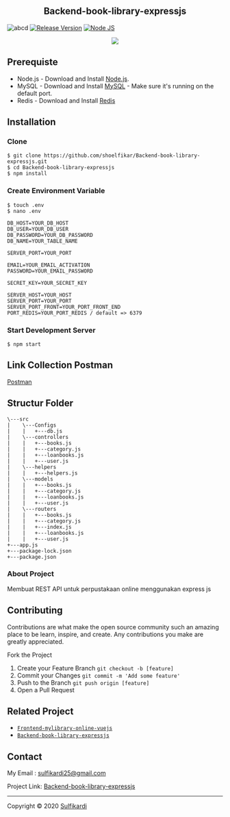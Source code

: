 <h2 align="center">Backend-book-library-expressjs</h2>



![abcd](https://img.shields.io/badge/Code%20Style-Standard-green) [![Release Version](https://img.shields.io/badge/release-v.1.0-blue)](https://github.com/shoelfikar/Backend-book-library-expressjs/releases/tag/1.0) [![Node JS](https://img.shields.io/badge/Dependencies-Express%20JS-green)](https://nodejs.org/en/)


<p align="center">
  <a href="https://nodejs.org/">
    <img src="https://cdn-images-1.medium.com/max/871/1*d2zLEjERsrs1Rzk_95QU9A.png">
  </a>
</p>



## Prerequiste
- Node.js - Download and Install [Node.js](https://nodejs.org/en/).
- MySQL - Download and Install [MySQL](https://www.mysql.com/downloads/) - Make sure it's running on the default port.
- Redis - Download and Install [Redis](https://redis.io/)

## Installation
### Clone
```
$ git clone https://github.com/shoelfikar/Backend-book-library-expressjs.git
$ cd Backend-book-library-expressjs
$ npm install
```

### Create Environment Variable
```
$ touch .env
$ nano .env
```

```
DB_HOST=YOUR_DB_HOST
DB_USER=YOUR_DB_USER
DB_PASSWORD=YOUR_DB_PASSWORD
DB_NAME=YOUR_TABLE_NAME

SERVER_PORT=YOUR_PORT

EMAIL=YOUR_EMAIL_ACTIVATION
PASSWORD=YOUR_EMAIL_PASSWORD

SECRET_KEY=YOUR_SECRET_KEY

SERVER_HOST=YOUR_HOST
SERVER_PORT=YOUR_PORT
SERVER_PORT_FRONT=YOUR_PORT_FRONT_END
PORT_REDIS=YOUR_PORT_REDIS / default => 6379

```

### Start Development Server
```
$ npm start
```
## Link Collection Postman
[Postman](https://www.getpostman.com/collections/5a776822917b6c04128a)

## Structur Folder
```
\---src
|    \---Configs
|    |   +---db.js            
|    \---controllers
|    |   +---books.js
|    |   +---category.js
|    |   +---loanbooks.js
|    |   +---user.js
|    \---helpers
|    |   +---helpers.js
|    \---models
|    |   +---books.js
|    |   +---category.js
|    |   +---loanbooks.js
|    |   +---user.js
|    \---routers
|    |   +---books.js
|    |   +---category.js
|    |   +---index.js
|    |   +---loanbooks.js
|    |   +---user.js
+---app.js
+---package-lock.json
+---package.json
```

### About Project 

  Membuat REST API untuk perpustakaan online menggunakan express js


## Contributing

Contributions are what make the open source community such an amazing place to be learn, inspire, and create. Any contributions you make are greatly appreciated.

Fork the Project
1. Create your Feature Branch  ```git checkout -b [feature]```
2. Commit your Changes ```git commit -m 'Add some feature'```
3. Push to the Branch ```git push origin [feature]```
4. Open a Pull Request

## Related Project

* [`Frontend-mylibrary-online-vuejs`](https://github.com/shoelfikar/Frontend-mylibrary-online-vuejs)
* [`Backend-book-library-expressjs`](https://github.com/shoelfikar/Backend-book-library-expressjs)

## Contact

My Email : sulfikardi25@gmail.com

Project Link: [Backend-book-library-expressjs](https://github.com/shoelfikar/Backend-book-library-expressjs)


---
Copyright © 2020 [Sulfikardi](https://github.com/shoelfikar/)

